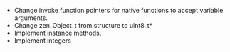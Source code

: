  * Change invoke function pointers for native functions to accept variable arguments.
 * Change zen_Object_t from structure to uint8_t*
 * Implement instance methods.
 * Implement integers